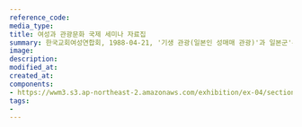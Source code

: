 ```yaml
---
reference_code:
media_type:
title: 여성과 관광문화 국제 세미나 자료집
summary: 한국교회여성연합회, 1988-04-21, '기생 관광(일본인 성매매 관광)'과 일본군'위안부' 문제를 최초로 제기한 한국교회여성연합회는 1988년 서울올림픽을 앞두고 4월 21일부터 23일까지 제주도에서 <여성과 관광문화 국제 세미나>를 개최했다. 당시 행사에서 윤정옥은 '정신대' 문제 조사결과를 발표했다.  
image:
description:
modified_at:
created_at:
components:
- https://wwm3.s3.ap-northeast-2.amazonaws.com/exhibition/ex-04/section-01-right/5-2_여성과+관광문화+자료집.jpg
tags:
-
---
```

